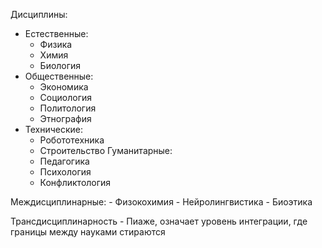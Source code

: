 Дисциплины:
- Естественные:
    - Физика
    - Химия
    - Биология
- Общественные:
     - Экономика
     - Социология
     - Политология
     - Этнография
- Технические:
    - Робототехника
    - Строительство
Гуманитарные:
    - Педагогика
    - Психология
    - Конфликтология

Междисциплинарные:
    - Физокохимия
    - Нейролингвистика
    - Биоэтика

Трансдисциплинарность - Пиаже, означает уровень интеграции, где границы между науками стираются